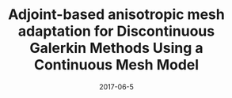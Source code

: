 ---
title: "Adjoint-based anisotropic mesh adaptation for Discontinuous Galerkin Methods Using a Continuous Mesh Model"
collection: talks
type: "Talk"
permalink: /talks/2017-Adjoint-based-anisotropic-mesh-adaptation-for-Discontinuous-Galerkin-Methods-Using-a-Continuous-Mesh-Model
date: 2017-06-5
venue: 'AIAA Aviation 2017'
location: "Denver, USA"
---